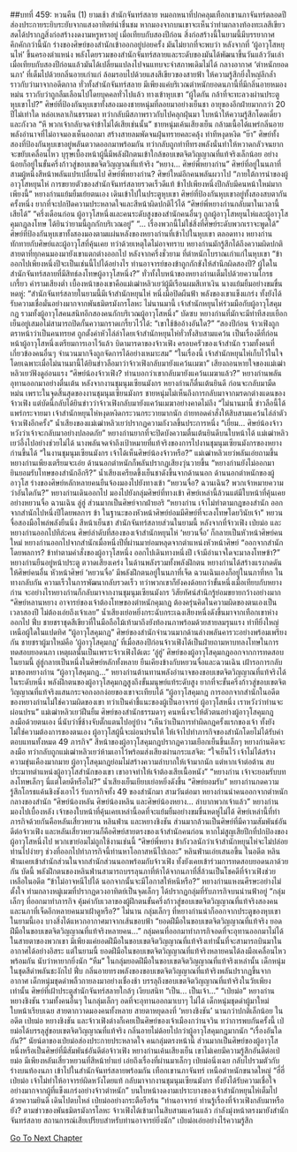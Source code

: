 ##บทที่ 459: หวนคืน (1)
ยามเช้า สำนักจันทร์สลาย
หมอกหนาที่ปกคลุมเทือกเขานภาจันทร์ตลอดปีส่องประกายระยิบระยับจากแสงอาทิตย์น่าชื่นชม
หากมองจากบนเขาจะเห็นว่าท่ามกลางท้องทะเลสีเขียวสดได้ปรากฏสิ่งก่อสร้างงดงามหรูหราอยู่
เมื่อเทียบกับสองปีก่อน สิ่งก่อสร้างนี้ในยามนี้มีบรรยากาศคึกคักกว่านี้นัก ร่างของศิษย์ของสำนักเข้าออกอยู่บ่อยครั้ง
มันไม่ยากที่จะพบว่า
หลังจากที่ ‘ผู้อาวุโสหยุนไห่’ ขึ้นครองตำแหน่ง พลังโดยรวมของสำนักจันทร์สลายและระดับของมันได้พัฒนาขึ้นวันแล้ววันเล่า เมื่อเทียบกับสองปีก่อนแล้วมันได้เปลี่ยนแปลงไปจนแทบจะจำสภาพเดิมไม่ได้
กลางอากาศ
‘ตำหนักยอดนภา’ ที่เต็มไปด้วยกลิ่นอายเก่าแก่ ล้อมรอบไปด้วยแสงสีเขียวของสายฟ้า ให้ความรู้สึกยิ่งใหญ่ลึกล้ำ ราวกับว่ามาจากอดีตกาล
ทั่วทั้งสำนักจันทร์สลาย มีเพียงแค่บริเวณตำหนักยอดนภานี้ที่มีกลิ่นอายหมองหม่น ราวกับว่าถูกลืมเลือนไปโดยบุคคลทั่วไปแล้ว
ทางเข้าหุบเขา
“ผู้ใดกัน กล้าที่จะทะลวงผ่านประตูหุบเขาไป?”
ศิษย์ที่ป้องกันหุบเขาทั้งสองมองชายหนุ่มที่ลอยมาอย่างเย็นชา
อายุของอีกฝ่ายมากกว่า 20 ปีไม่เท่าใด หล่อเหลาเกินธรรมดา ทว่ากลับมีสภาพราวกับไปคลุกฝุ่นมา ใบหน้าให้ความรู้สึกโดดเดี่ยวและกังวล
“หึ พวกเจ้ากลับจดจำข้าไม่ได้เสียเช่นนั้น”
ชายหนุ่มเค้นเสียงเย็น กล้ามเนื้อได้แพร่กลิ่นอายพลังอำนาจที่ไม่อาจมองเห็นออกมา สร้างสายลมพัดจนฝุ่นทรายคละคลุ้ง ท่าทีหงุดหงิด
“ย๊า”
ศิษย์ทั้งสองที่ป้องกันหุบเขาอยู่พลันตวาดออกมาพร้อมกัน ทว่ากลับถูกท่าทีทรงพลังนั่นทำให้หวาดกลัวจนยากจะขยับเคลื่อนไหว
บุรุษเบื้องหน้าผู้นี้มีพลังฝึกตนเข้าใกล้ขอบเขตจิตวิญญาณที่แท้จริงเล็กน้อย อย่างน้อยก็อยู่ในขั้นครึ่งก้าวสู่ขอบเขตจิตวิญญาณที่แท้จริง
“หยาง... ศิษย์พี่หยางก่าน”
ศิษย์ที่อยู่ในนภาที่สามผู้หนึ่งสีหน้าพลันแปรเปลี่ยนไป
ศิษย์พี่หยางก่าน?
ศิษย์ใหม่อีกคนพลันผวาไป
“ภายใต้การนำของผู้อาวุโสหยุนไห่ การขยายตัวของสำนักจันทร์สลายรวดเร็วดีแท้ ข้าไปเพียงหนึ่งปีกลับมีคนหน้าใหม่มากเพียงนี้”
หยางก่านแย้มยิ้มเย้ยตนเอง เดินเข้าไปในประตูหุบเขา
ศิษย์ที่ป้องกันหุบเขาอยู่ทั้งสองสบตากันครั้งหนึ่ง ยากที่จะปกปิดความประหลาดใจและสีหน้าผิดปกติไว้ได้
“ศิษย์พี่หยางก่านกลับมาในเวลานี้เสียได้”
“ครึ่งเดือนก่อน ผู้อาวุโสหนึ่งและคนระดับสูงของสำนักคนอื่นๆ ถูกผู้อาวุโสหยุนไห่และผู้อาวุโสคุมกฎลงโทษ ได้ยินว่ายามนี้ถูกกักบริเวณอยู่”
“... เรื่องพวกนี้ไม่ใช่สิ่งที่ศิษย์ระดับพวกเราจะพูดได้”
ศิษย์ที่ป้องกันหุบเขาทั้งสองมองตามแผ่นหลังของหยางก่านที่เข้าไปในหุบเขา
ตลอดทาง
หยางก่านทักทายกับศิษย์และผู้อาวุโสที่คุ้นเคย
ทว่าด้วยเหตุใดไม่อาจทราบ หยางก่านมักรู้สึกได้ถึงความผิดปกติ สายตาที่ทุกคนมองมายังเขาแตกต่างออกไป
หลังจากครึ่งชั่วยาม
ที่ตำหนักโบราณเก่าแก่ในหุบเขา
“ข้าออกไปเพียงหนึ่งปีจะเป็นเช่นนี้ไปได้อย่างไร ท่านอาจารย์ของข้าถูกกักขังให้สำนึกผิดสองปี? ผู้ใดในสำนักจันทร์สลายที่มีสิทธ์ลงโทษผู้อาวุโสหนึ่ง?”
ทั่วทั้งใบหน้าของหยางก่านเต็มไปด้วยความโกรธเกรี้ยว คำรามเสียงต่ำ
เบื้องหน้าของเขาคือแม่เฒ่าหลิวเยว่ผู้มีเรือนผมสีเทาเงิน นางแย้มยิ้มอย่างขมขื่นหดหู่: “สำนักจันทร์สลายในยามนี้มีเจ้าสำนักหยุนไห่ หนึ่งมือปิดผืนฟ้า พลังของเขาแข็งแกร่ง ทั้งยังได้รับความเชื่อมั่นอย่างมากจากพันธมิตรมังกรโลหะ ไม่นานมานี้ เจ้าสำนักหยุนไห่ร่วมมือกับผู้อาวุโสคุมกฎ รวมทั้งผู้อาวุโสคนสนิทอีกสองคนกักบริเวณผู้อาวุโสหนึ่ง”
บัดซบ
หยางก่านที่มักจะมีท่าทีสงบเยือกเย็นอยู่เสมอไม่สามารถปิดกั้นความกราดเกรี้ยวไว้ได้: “เขาใช้ข้ออ้างอันใด?”
“สองปีก่อน จ้าวเฟิงถูกตราหน้าว่าเป็นคนทรยศ ถูกตั้งค่าหัวไล่ล่าโดยเจ้าสำนักหยุนไห่ทั่วทั้งสิบสามแคว้น เป็นเรื่องดีที่ก่อนหน้าผู้อาวุโสหนึ่งเตรียมการเอาไว้แล้ว บิดามารดาของจ้าวเฟิง ครอบครัวของเจ้าสำนัก รวมทั้งคนที่เกี่ยวข้องคนอื่นๆ จำนวนมากจึงถูกจัดการได้อย่างเหมาะสม”
“ในเรื่องนี้ เจ้าสำนักหยุนไห่เก็บไว้ในใจ โดยเฉพาะเมื่อไม่นานมานี้ได้ยินข่าวลือมาว่าจ้าวเฟิงกลับมายังแคว้นเมฆา”
เสียงถอนหายใจของแม่เฒ่าหลิวเยว่ฟังดูอ่อนแรง
“ศิษย์น้องจ้าวเฟิง? ท่านบอกว่าเขากลับมายังแคว้นเมฆาแล้ว?”
หยางก่านพลันอุทานออกมาอย่างตื่นเต้น
หลังจากงานชุมนุมเซียนมังกร หยางก่านก็ตื่นเต้นยินดี ก่อนจะกลับมามืดหม่น
เพราะในจุดสิ้นสุดของงานชุมนุมเซียนมังกร ชายหนุ่มไม่เห็นถึงการกลับมาจากมรดกต่างแดนของจ้าวเฟิง
แต่บัดนี้กลับได้ยินข่าวว่าจ้าวเฟิงกลับมายังแคว้นเมฆาอย่างคาดไม่ถึง
“ไม่นานมานี้ ข่าวลือนี้ได้แพร่กระจายมา เจ้าสำนักหยุนไห่หงุดหงิดกระวนกระวายมากนัก ถ่ายทอดคำสั่งให้สิบสามแคว้นไล่ล่าตัวจ้าวเฟิงอีกครั้ง”
น้ำเสียงของแม่เฒ่าหลิวเยว่ปรากฏความกังวลขึ้นประการหนึ่ง
“เยี่ยม... ศิษย์น้องจ้าว หวังว่าเจ้าจะกลับมาอย่างปลอดภัย”
หยางก่านยากที่จะปิดบังความตื่นเต้นยินดีบนใบหน้าได้
แม่เฒ่าหลิวเยว่อึ้งไปอย่างช่วยไม่ได้
นางพลันจดจำถึงเป้าหมายที่แท้จริงของการไปงานชุมนุมเซียนมังกรของหยางก่านขึ้นได้
“ในงานชุมนุมเซียนมังกร เจ้าได้เห็นศิษย์น้องจ้าวหรือ?”
แม่เฒ่าหลิวเยว่พลันเอ่ยถามขึ้น
หยางก่านเพียงเตรียมจะเอ่ย ด้านนอกตำหนักก็พลันปรากฏเสียงวุ่นวายขึ้น
“หยางก่านยังไม่ออกมายินยอมรับโทษของสำนักอีกรึ?”
น้ำเสียงเครียดขึ้งเย็นชาดังขึ้นจากด้านนอก
ด้านนอกตำหนักของผู้อาวุโส
ร่างของศิษย์หลักหลายคนยืนจ้องมองไปยังทางเข้า
“หยวนจื่อ? ฉวนเฉิน? พวกเจ้าหมายความว่าอันใดกัน?”
หยางก่านเดินออกไป มองไปยังกลุ่มศิษย์ที่ทางเข้า
ศิษย์เหล่านี้ล้วนแต่มีใบหน้าที่คุ้นเคยอย่างหยวนจื่อ ฉวนเฉิน ลู่ฮู่ ส่วนมากเป็นศิษย์จากฝ่ายอริ
“หยางก่าน เจ้าไม่ทำตามกฎของสำนัก ออกจากสำนักไปหนึ่งปีโดยพลการ ข้า ในฐานะของหัวหน้าศิษย์ย่อมมีศิษย์ที่จะลงโทษโดยวินัยเจ้า”
หยวนจื่อสองมือไพล่พลังยืนนิ่ง สีหน้าเย็นชา
สำนักจันทร์สลายส่วนในยามนี้ หลังจากที่จ้าวเฟิง เป่ยม่อ และหยางก่านออกไปทีล่ะคน ศิษย์ลำดับที่สองของเจ้าสำนักหยุนไห่ ‘หยวนจื่อ’ ก็กลายเป็นหัวหน้าศิษย์คนใหม่
หยางก่านออกไปจากสำนักเมื่อหนึ่งปีที่ผ่านมาย่อมหลุดจากตำแหน่งหัวหน้าศิษย์
“ออกจากสำนักโดยพลการ? ข้าทำตามคำสั่งของผู้อาวุโสหนึ่ง ออกไปเดินทางหนึ่งปี เจ้ามีอำนาจใดจะมาลงโทษข้า?”
หยางก่านยืนอยู่หน้าประตู ตวาดเสียงเคร่ง
ในด้านพลังรวมทั้งพลังฝึกตน หยางก่านได้สร้างแรงกดดันให้ศิษย์คนอื่น
หัวหน้าศิษย์ ‘หยวนจื่อ’ มีพลังฝึกตนอยู่ในนภาที่เจ็ด ฉวนเฉินเองก็อยู่ในนภาที่หก ในทางกลับกัน ความเร็วในการพัฒนากลับรวดเร็ว
ทว่าพวกเขาก็ยังคงด้อยกว่าขั้นหนึ่งเมื่อเทียบกับหยางก่าน
จะอย่างไรหยางก่านก็กลับมาจากงานชุมนุมเซียนมังกร วิสัยทัศน์สำนึกรู้ย่อมขยายกว้างอย่างมาก
“ศิษย์หลานหยาง อาจารย์ของเจ้าต้องโทษของตำหนักคุมกฎ ต้องครุ่นคิดในความผิดของตนเองเป็นเวลาสองปี ไม่ต้องเอ่ยถึงเจ้าเลย”
น้ำเสียงเย่อหยิ่งกระฉับกระเฉงเสียงหนึ่งดังขึ้นมาจากเทือกเขาห่างออกไป
ฟึ่บ
ชายชราชุดสีเขียวที่ในมือถือไม้เท้ามาถึงยังท้องนภาพร้อมด้วยสายลมรุนแรง ท่าทียิ่งใหญ่เหนือผู้ใดในแปดทิศ
“ผู้อาวุโสคุมกฎ”
ศิษย์ของสำนักจำนวนมากด้านล่างพลันคารวะอย่างพร้อมเพรียงกัน
ชายชราผู้มาใหม่คือ ‘ผู้อาวุโสคุมกฎ’ ที่เมื่อสองปีก่อนจ้าวเฟิงได้เป็นฝ่ายถามหาบทลงโทษในการทดสอบยอดนภา
เหตุผลนั้นเป็นเพราะจ้าวเฟิงได้เตะ ‘ลู่ฮู่’ ศิษย์ของผู้อาวุโสคุมกฎออกจากการทดสอบ
ในยามนี้
ลู่ฮู่กลายเป็นหนึ่งในศิษย์หลักทั้งหลาย ยืนเคียงข้างกับหยวนจื่อและฉวนเฉิน เฝ้ารอการกลับมาของหยางก่าน
“ผู้อาวุโสคุมกฎ...”
หยางก่านต้านทานพลังอำนาจของขอบเขตจิตวิญญาณที่แท้จริงได้ในระดับหนึ่ง
พลังฝึกตนของผู้อาวุโสคุมกฎสูงถึงขั้นมนุษย์แท้ระดับสูง ยากที่จะขั้นครึ่งก้าวสู่ขอบเขตจิตวิญญาณที่แท้จริงแสนกระจอกงอกง่อยของเขาจะเทียบได้
“ผู้อาวุโสคุมกฎ การออกจากสำนักในอดีตของหยางก่านไม่ใช่ความผิดของเขา ทว่าเป็นคำชี้แนะของผู้เป็นอาจารย์ ผู้อาวุโสหนึ่ง เราหวังว่าท่านจะผ่อนปรน”
แม่เฒ่าหลิวเยว่ฝืนยิ้ม
ศิษย์ของสำนักธรรมดาๆ คนหนึ่งจะให้ตัวตนอย่างผู้อาวุโสคุมกฎลงมือด้วยตนเอง นี่นับว่าขี่ช้างจับตั๊กแตนไปอยู่บ้าง
“เห็นว่าเป็นการทำผิดกฎครั้งแรกของเจ้า ทั้งยังไม่ใช่ความต้องการของตนเอง ผู้อาวุโสผู้นี้จะผ่อนปรนให้ ให้เจ้าไปทำภารกิจของสำนักโดยไม่ได้รับค่าตอบแทนทั้งหมด 49 ภารกิจ”
สีหน้าของผู้อาวุโสคุมกฎปรากฏความเยือกเย็นขึ้นเล็กๆ
หยางก่านคิดจะลงมือ ทว่ากลับถูกแม่เฒ่าหลิวเยว่ห้ามเอาไว้พร้อมส่งเสียงผ่านกระแสจิต: “ใจเย็นไว้ เจ้าไม่ได้สร้างความขุ่นเคืองมากมาย ผู้อาวุโสคุมกฎย่อมไม่สร้างความลำบากให้เจ้ามากนัก แต่หากเจ้าต่อต้าน สบประมาทตำแหน่งผู้อาวุโสสำนักของเขา เขาอาจทำให้เจ้าต้องเสียเนื้อหนัง”
“หยางก่าน เจ้าจะยอมรับบทลงโทษเล็กๆ นี่แต่โดยดีหรือไม่?”
น้ำเสียงเย็นเยียบเย่อหยิ่งดังขึ้น
“ศิษย์ยอมรับ”
หยางก่านกดความรู้สึกโกรธแค้นชิงชังเอาไว้ รับภารกิจทั้ง 49 ของสำนักมา
สามวันต่อมา
หยางก่านนำคนออกจากตำหนักกลางของสำนัก
“ศิษย์น้องหลัน ศิษย์น้องหลิน และศิษย์น้องหยาง... ลำบากพวกเจ้าแล้ว”
หยางก่านมองไปเบื้องหลัง เจ้าของใบหน้าที่คุ้นเคยเหล่านี้อดที่จะแย้มยิ้มอย่างขมขื่นหดหู่ไม่ได้
ศิษย์เหล่านี้ที่ทำภารกิจด้วยกันคือหลันเสี่ยวหยวน หลินฟ่าน และหยางชิงชัน ส่วนมากล้วนเป็นศิษย์ที่มีความสัมพันธ์อันดีต่อจ้าวเฟิง
และหลันเสี่ยวหยวนก็คือศิษย์สายตรงของเจ้าสำนักคนก่อน
หากไม่สูญเสียปีกที่ปกป้องของผู้อาวุโสหนึ่งไป พวกเขาย่อมไม่ถูกใช้งานเช่นนี้
“ศิษย์พี่หยาง ข้ากังวลนักว่าเจ้าสำนักหยุนไห่จะไม่ปล่อยท่านไปง่ายๆ ช่วงที่ออกไปทำภารกิจนี้ท่านหาโอกาสหนีไปเถอะ”
หลินฟ่านเอ่ยเสนอขึ้น
ในอดีต หลินฟ่านเคยเข้าสำนักส่วนในจากสำนักส่วนนอกพร้อมกับจ้าวเฟิง ทั้งยังเคยเข้าร่วมการทดสอบยอดนภาด้วยกัน
บัดนี้
พลังฝึกตนของหลินฟ่านสามารถบรรลุนภาที่ห้าได้จากนภาที่สี่ล้วนเป็นโชคดีที่จ้าวเฟิงช่วยเหลือในอดีต
“ข้าไม่อาจหนีไปได้ นอกจากนั้นจะมีโอกาสให้หนีหรือ?”
หยางก่านแหงนศีรษะอย่างไม่ตั้งใจ
ท่ามกลางหมู่เมฆที่ปรากฏดวงอาทิตย์เป็นจุดเล็กๆ ได้ปรากฏกลุ่มที่รับภารกิจบนน่านฟ้าอยู่
“กลุ่มเล็กๆ ที่ออกมาทำภารกิจ คุ้มค่ากับเวลาของผู้ฝึกตนขั้นครึ่งก้าวสู่ขอบเขตจิตวิญญาณที่แท้จริงสองคนและนภาที่เจ็ดอีกหลายคนมาเฝ้าดูหรือ?”
ไม่นาน
กลุ่มเล็กๆ ที่หยางก่านนำก็ออกจากประตูของหุบเขา
ในยามนี้เอง
บางสิ่งได้แหวกอากาศมาจากเส้นขอบฟ้า
“ยอดฝีมือในขอบเขตจิตวิญญาณที่แท้จริง ยอดฝีมือในขอบเขตจิตวิญญาณที่แท้จริงหลายคน...”
กลุ่มคนที่ออกมาทำภารกิจอดที่จะอุทานออกมาไม่ได้
ในสายตาของพวกเขา มีเพียงแค่ยอดฝีมือในขอบเขตจิตวิญญาณที่แท้จริงเท่านั้นที่จะสามารถบินมาในอากาศได้อย่างอิสระ
แต่ในยามนี้ ยอดฝีมือในขอบเขตจิตวิญญาณที่แท้จริงหลายคนได้ลงมือเคลื่อนไหวพร้อมกัน นับว่าหายากยิ่งนัก
“หืม”
ในกลุ่มยอดฝีมือในขอบเขตจิตวิญญาณที่แท้จริงเหล่านั้น เด็กหนุ่มในชุดสีดำพลันชะงักไป
ฟึ่บ
กลิ่นอายทรงพลังของขอบเขตจิตวิญญาณที่แท้จริงพลันปรากฏขึ้นจากอากาศ เด็กหนุ่มชุดดำพลิ้วกายลงมาอย่างเชื่องช้า
บรรลุถึงขอบเขตจิตวิญญาณที่แท้จริงในวัยเพียงเท่านั้น
ศิษย์ที่เฝ้าประตูสำนักจันทร์สลายใกล้ๆ เงียบสนิท
“เป็น... เป็นเจ้า...”
“เป่ยม่อ”
หยางก่าน หยางชิงชัน รวมทั้งคนอื่นๆ ในกลุ่มเล็กๆ อดที่จะอุทานออกมาเบาๆ ไม่ได้
เด็กหนุ่มชุดดำผู้มาใหม่ ใบหน้าเรียบเฉย สายตากวาดมองคนทั้งหลาย สายตาหยุดลงที่ ‘หยางชิงชัน’ นานกว่าปกติเล็กน้อย
ในอดีต
เป่ยม่อ หยางชิงชัน และจ้าวเฟิงต่างก็เคยเป็นศิษย์ของเจ้าเมืองกว่านจวิน
ทว่าการพบกันครั้งนี้ เป่ยม่อได้บรรลุสู่ขอบเขตจิตวิญญาณที่แท้จริง กลิ่นอายไม่ด้อยไปกว่าผู้อาวุโสคุมกฎมากนัก
“เรื่องอันใดกัน?”
นัยน์ตาของเป่ยม่อส่องประกายประหลาดใจ คนกลุ่มตรงหน้านี้ ส่วนมากเป็นศิษย์ของผู้อาวุโสหนึ่งหรือเป็นศิษย์ที่มีสัมพันธ์อันดีต่อจ้าวเฟิง
หยางก่านเค้นเสียงเย็น เขาไม่เคยมีความรู้สึกอันดีต่อเป่ยม่อ
มีเพียงหลันเสี่ยวหยวนที่สีหน้าย่ำแย่ เอ่ยถึงเรื่องที่ผ่านมาเล็กๆ
เป่ยม่อนิ่งเฉย กลับไปรวมตัวกับร่างบนท้องนภา เข้าไปในสำนักจันทร์สลายพร้อมกัน
เทือกเขานภาจันทร์ เหนือตำหนักขนาดใหญ่
“ฮี่ฮี่ เป่ยม่อ เจ้าไม่ทำให้อาจารย์ผิดหวังโดยแท้ กลับมาจากงานชุมนุมเซียนมังกร ทั้งยังได้รับความเชื่อใจอย่างมากจากผู้ที่แข็งแกร่งอย่างจ้าวตำหนัก”
บนใบหน้างดงามเปราะบางของเจ้าสำนักหยุนไห่เต็มไปด้วยความยินดี เดินไปตบไหล่ เป่ยม่ออย่างกระตือรือร้น
“ท่านอาจารย์ ท่านรู้เรื่องที่จ้าวเฟิงกลับมาหรือยัง? ตามข่าวของพันธมิตรมังกรโลหะ จ้าวเฟิงได้เข้ามาในสิบสามแคว้นแล้ว กำลังมุ่งหน้าตรงมายังสำนักจันทร์สลาย สถานการณ์เสียเปรียบสำหรับท่านอาจารย์ยิ่งนัก”
เป่ยม่อเอ่ยอย่างไร้ความรู้สึก


[Go To Next Chapter]( ./19.md)